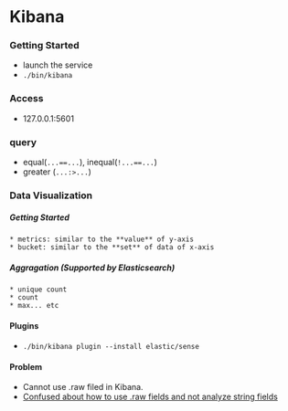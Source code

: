# Kibana

### Getting Started
* launch the service
 * `./bin/kibana`

### Access
* 127.0.0.1:5601

### query
* equal(`...==...`), inequal(`!...==...`)
* greater (`...:>...`)

### Data Visualization
##### Getting Started
    * metrics: similar to the **value** of y-axis
    * bucket: similar to the **set** of data of x-axis
##### Aggragation (Supported by Elasticsearch)
    * unique count
    * count
    * max... etc

#### Plugins
* `./bin/kibana plugin --install elastic/sense`

#### Problem
* Cannot use .raw filed in Kibana.
 * [Confused about how to use .raw fields and not analyze string fields](https://discuss.elastic.co/t/confused-about-how-to-use-raw-fields-and-not-analyze-string-fields/28106)